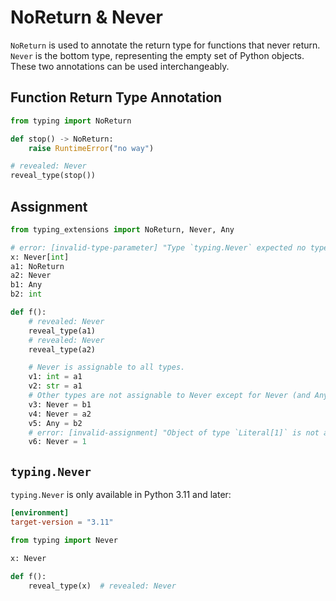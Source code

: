 # NoReturn & Never

`NoReturn` is used to annotate the return type for functions that never return. `Never` is the
bottom type, representing the empty set of Python objects. These two annotations can be used
interchangeably.

## Function Return Type Annotation

```py
from typing import NoReturn

def stop() -> NoReturn:
    raise RuntimeError("no way")

# revealed: Never
reveal_type(stop())
```

## Assignment

```py
from typing_extensions import NoReturn, Never, Any

# error: [invalid-type-parameter] "Type `typing.Never` expected no type parameter"
x: Never[int]
a1: NoReturn
a2: Never
b1: Any
b2: int

def f():
    # revealed: Never
    reveal_type(a1)
    # revealed: Never
    reveal_type(a2)

    # Never is assignable to all types.
    v1: int = a1
    v2: str = a1
    # Other types are not assignable to Never except for Never (and Any).
    v3: Never = b1
    v4: Never = a2
    v5: Any = b2
    # error: [invalid-assignment] "Object of type `Literal[1]` is not assignable to `Never`"
    v6: Never = 1
```

## `typing.Never`

`typing.Never` is only available in Python 3.11 and later:

```toml
[environment]
target-version = "3.11"
```

```py
from typing import Never

x: Never

def f():
    reveal_type(x)  # revealed: Never
```
